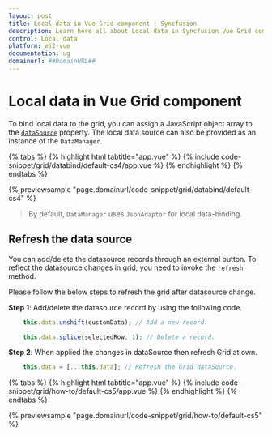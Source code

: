 ```yaml
---
layout: post
title: Local data in Vue Grid component | Syncfusion
description: Learn here all about Local data in Syncfusion Vue Grid component of Syncfusion Essential JS 2 and more.
control: Local data 
platform: ej2-vue
documentation: ug
domainurl: ##DomainURL##
---
```


# Local data in Vue Grid component

To bind local data to the grid, you can assign a JavaScript object array to the [`dataSource`](https://ej2.syncfusion.com/vue/documentation/api/grid/#datasource) property. The local data source can also be provided as an instance of the `DataManager`.

{% tabs %}
{% highlight html tabtitle="app.vue" %}
{% include code-snippet/grid/databind/default-cs4/app.vue %}
{% endhighlight %}
{% endtabs %}
        
{% previewsample "page.domainurl/code-snippet/grid/databind/default-cs4" %}

> By default, `DataManager` uses `JsonAdaptor` for local data-binding.

## Refresh the data source

You can add/delete the datasource records through an external button. To reflect the datasource changes in grid, you need to invoke the [`refresh`](https://ej2.syncfusion.com/vue/documentation/api/grid/#refresh) method.

Please follow the below steps to refresh the grid after datasource change.

**Step 1**: Add/delete the datasource record by using the following code.

```ts
    this.data.unshift(customData); // Add a new record.

    this.data.splice(selectedRow, 1); // Delete a record.
```

**Step 2**: When applied the changes in dataSource then refresh Grid at own.

```ts
    this.data = [...this.data]; // Refresh the Grid dataSource.
```

{% tabs %}
{% highlight html tabtitle="app.vue" %}
{% include code-snippet/grid/how-to/default-cs5/app.vue %}
{% endhighlight %}
{% endtabs %}
        
{% previewsample "page.domainurl/code-snippet/grid/how-to/default-cs5" %}